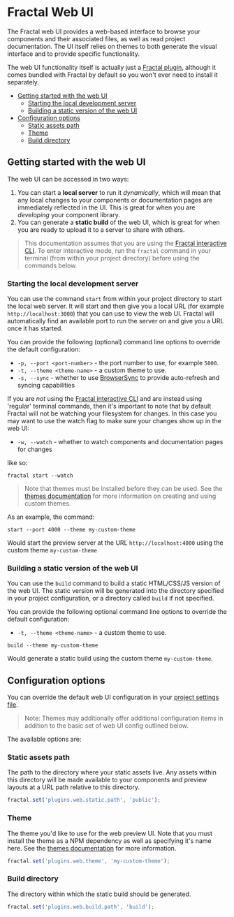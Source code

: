 # Fractal Web UI

The Fractal web UI provides a web-based interface to browse your components and their associated files, as well as read project documentation. The UI itself relies on themes to both generate the visual interface and to provide specific functionality.

The web UI functionality itself is actually just a [Fractal plugin](/docs/plugins/overview.md), although it comes bundled with Fractal by default so you won't ever need to install it separately.

<!-- START doctoc generated TOC please keep comment here to allow auto update -->
<!-- DON'T EDIT THIS SECTION, INSTEAD RE-RUN doctoc TO UPDATE -->


- [Getting started with the web UI](#getting-started-with-the-web-ui)
  - [Starting the local development server](#starting-the-local-development-server)
  - [Building a static version of the web UI](#building-a-static-version-of-the-web-ui)
- [Configuration options](#configuration-options)
  - [Static assets path](#static-assets-path)
  - [Theme](#theme)
  - [Build directory](#build-directory)

<!-- END doctoc generated TOC please keep comment here to allow auto update -->

## Getting started with the web UI

The web UI can be accessed in two ways:

1. You can start a **local server** to run it *dynamically*, which will mean that any local changes to your components or documentation pages are immediately reflected in the UI. This is great for when you are *developing* your component library.
2. You can generate a **static build** of the web UI, which is great for when you are ready to upload it to a server to share with others.

> This documentation assumes that you are using the [Fractal interactive CLI](/docs/commands/overview.md#the-fractal-interactive-cli-sparkles). To enter interactive mode, run the `fractal` command in your terminal (from within your project directory) before using the commands below.

### Starting the local development server

You can use the command `start` from within your project directory to start the local web server. It will start and then give you a local URL (for example `http://localhost:3000`) that you can use to view the web UI. Fractal will automatically find an available port to run the server on and give you a URL once it has started.

You can provide the following (optional) command line options to override the default configuration:

* `-p, --port <port-number>` - the port number to use, for example `5000`.
* `-t, --theme <theme-name>` - a custom theme to use.
* `-s, --sync` - whether to use [BrowserSync](https://www.browsersync.io) to provide auto-refresh and syncing capabilities

If you are *not* using the [Fractal interactive CLI](/docs/commands.md#the-fractal-interactive-cli-sparkles) and are instead using 'regular' terminal commands, then it's important to note that by default Fractal will not be watching your filesystem for changes. In this case you may want to use the watch flag to make sure your changes show up in the web UI:

* `-w, --watch` - whether to watch components and documentation pages for changes

like so:

```
fractal start --watch
```

> Note that themes must be installed before they can be used. See the [themes documentation](/docs/web/themes.md) for more information on creating and using custom themes.

As an example, the command:

```shell
start --port 4000 --theme my-custom-theme
```

Would start the preview server at the URL `http://localhost:4000` using the custom theme `my-custom-theme`

### Building a static version of the web UI

You can use the `build` command to build a static HTML/CSS/JS version of the web UI. The static version will be generated into the directory specified in your project configuration, or a directory called `build` if not specified.

You can provide the following optional  command line options to override the default configuration:

* `-t, --theme <theme-name>` - a custom theme to use.

```shell
build --theme my-custom-theme
```

Would generate a static build using the custom theme `my-custom-theme`.

## Configuration options

You can override the default web UI configuration in your [project settings file](#web-ui-settings).

> Note: Themes may additionally offer additional configuration items in addition to the basic set of web UI config outlined below.

 The available options are:

### Static assets path

The path to the directory where your static assets live. Any assets within this directory will be made available to your components and preview layouts at a URL path relative to this directory.

```js
fractal.set('plugins.web.static.path', 'public');
```
### Theme

The theme you'd like to use for the web preview UI. Note that you must install the theme as a NPM dependency as well as specifying it's name here. See the [themes documentation](/docs/web/themes.md) for more information.

```js
fractal.set('plugins.web.theme', 'my-custom-theme');
```

### Build directory

The directory within which the static build should be generated.

```js
fractal.set('plugins.web.build.path', 'build');
```
